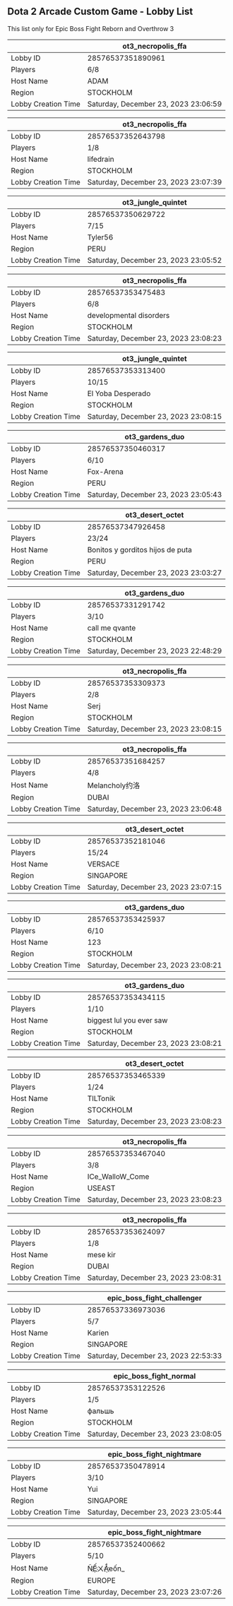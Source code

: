 ## Dota 2 Arcade Custom Game - Lobby List

This list only for Epic Boss Fight Reborn and Overthrow 3

|  | ot3_necropolis_ffa |
| ------ | ------ |
| Lobby ID | 28576537351890961 |
| Players | 6/8 |
| Host Name | ADAM |
| Region | STOCKHOLM |
| Lobby Creation Time | Saturday, December 23, 2023 23:06:59 |


|  | ot3_necropolis_ffa |
| ------ | ------ |
| Lobby ID | 28576537352643798 |
| Players | 1/8 |
| Host Name | lifedrain |
| Region | STOCKHOLM |
| Lobby Creation Time | Saturday, December 23, 2023 23:07:39 |


|  | ot3_jungle_quintet |
| ------ | ------ |
| Lobby ID | 28576537350629722 |
| Players | 7/15 |
| Host Name | Tyler56 |
| Region | PERU |
| Lobby Creation Time | Saturday, December 23, 2023 23:05:52 |


|  | ot3_necropolis_ffa |
| ------ | ------ |
| Lobby ID | 28576537353475483 |
| Players | 6/8 |
| Host Name | developmental disorders |
| Region | STOCKHOLM |
| Lobby Creation Time | Saturday, December 23, 2023 23:08:23 |


|  | ot3_jungle_quintet |
| ------ | ------ |
| Lobby ID | 28576537353313400 |
| Players | 10/15 |
| Host Name | El Yoba Desperado |
| Region | STOCKHOLM |
| Lobby Creation Time | Saturday, December 23, 2023 23:08:15 |


|  | ot3_gardens_duo |
| ------ | ------ |
| Lobby ID | 28576537350460317 |
| Players | 6/10 |
| Host Name | Fox-Arena |
| Region | PERU |
| Lobby Creation Time | Saturday, December 23, 2023 23:05:43 |


|  | ot3_desert_octet |
| ------ | ------ |
| Lobby ID | 28576537347926458 |
| Players | 23/24 |
| Host Name | Bonitos y gorditos hijos de puta |
| Region | PERU |
| Lobby Creation Time | Saturday, December 23, 2023 23:03:27 |


|  | ot3_gardens_duo |
| ------ | ------ |
| Lobby ID | 28576537331291742 |
| Players | 3/10 |
| Host Name | call me qvante |
| Region | STOCKHOLM |
| Lobby Creation Time | Saturday, December 23, 2023 22:48:29 |


|  | ot3_necropolis_ffa |
| ------ | ------ |
| Lobby ID | 28576537353309373 |
| Players | 2/8 |
| Host Name | Serj |
| Region | STOCKHOLM |
| Lobby Creation Time | Saturday, December 23, 2023 23:08:15 |


|  | ot3_necropolis_ffa |
| ------ | ------ |
| Lobby ID | 28576537351684257 |
| Players | 4/8 |
| Host Name | Melancholy约洛 |
| Region | DUBAI |
| Lobby Creation Time | Saturday, December 23, 2023 23:06:48 |


|  | ot3_desert_octet |
| ------ | ------ |
| Lobby ID | 28576537352181046 |
| Players | 15/24 |
| Host Name | VERSACE |
| Region | SINGAPORE |
| Lobby Creation Time | Saturday, December 23, 2023 23:07:15 |


|  | ot3_gardens_duo |
| ------ | ------ |
| Lobby ID | 28576537353425937 |
| Players | 6/10 |
| Host Name | 123 |
| Region | STOCKHOLM |
| Lobby Creation Time | Saturday, December 23, 2023 23:08:21 |


|  | ot3_gardens_duo |
| ------ | ------ |
| Lobby ID | 28576537353434115 |
| Players | 1/10 |
| Host Name | biggest lul you ever saw |
| Region | STOCKHOLM |
| Lobby Creation Time | Saturday, December 23, 2023 23:08:21 |


|  | ot3_desert_octet |
| ------ | ------ |
| Lobby ID | 28576537353465339 |
| Players | 1/24 |
| Host Name | TILTonik |
| Region | STOCKHOLM |
| Lobby Creation Time | Saturday, December 23, 2023 23:08:23 |


|  | ot3_necropolis_ffa |
| ------ | ------ |
| Lobby ID | 28576537353467040 |
| Players | 3/8 |
| Host Name | ICe_WalloW_Come |
| Region | USEAST |
| Lobby Creation Time | Saturday, December 23, 2023 23:08:23 |


|  | ot3_necropolis_ffa |
| ------ | ------ |
| Lobby ID | 28576537353624097 |
| Players | 1/8 |
| Host Name | mese kir |
| Region | DUBAI |
| Lobby Creation Time | Saturday, December 23, 2023 23:08:31 |


|  | epic_boss_fight_challenger |
| ------ | ------ |
| Lobby ID | 28576537336973036 |
| Players | 5/7 |
| Host Name | Karien |
| Region | SINGAPORE |
| Lobby Creation Time | Saturday, December 23, 2023 22:53:33 |


|  | epic_boss_fight_normal |
| ------ | ------ |
| Lobby ID | 28576537353122526 |
| Players | 1/5 |
| Host Name | фальшь |
| Region | STOCKHOLM |
| Lobby Creation Time | Saturday, December 23, 2023 23:08:05 |


|  | epic_boss_fight_nightmare |
| ------ | ------ |
| Lobby ID | 28576537350478914 |
| Players | 3/10 |
| Host Name | Yui |
| Region | SINGAPORE |
| Lobby Creation Time | Saturday, December 23, 2023 23:05:44 |


|  | epic_boss_fight_nightmare |
| ------ | ------ |
| Lobby ID | 28576537352400662 |
| Players | 5/10 |
| Host Name | ÑẾ҉ㄨǺ҉eốn_ |
| Region | EUROPE |
| Lobby Creation Time | Saturday, December 23, 2023 23:07:26 |


